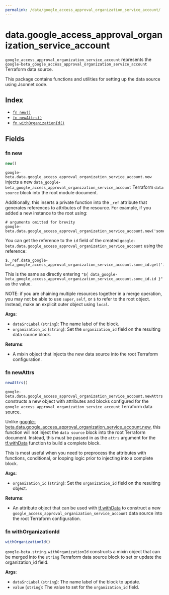 ```yaml
---
permalink: /data/google_access_approval_organization_service_account/
---
```


# data.google_access_approval_organization_service_account

`google_access_approval_organization_service_account` represents the `google-beta_google_access_approval_organization_service_account` Terraform data source.



This package contains functions and utilities for setting up the data source using Jsonnet code.


## Index

* [`fn new()`](#fn-new)
* [`fn newAttrs()`](#fn-newattrs)
* [`fn withOrganizationId()`](#fn-withorganizationid)

## Fields

### fn new

```ts
new()
```


`google-beta.data.google_access_approval_organization_service_account.new` injects a new `data_google-beta_google_access_approval_organization_service_account` Terraform `data source`
block into the root module document.

Additionally, this inserts a private function into the `_ref` attribute that generates references to attributes of the
resource. For example, if you added a new instance to the root using:

    # arguments omitted for brevity
    google-beta.data.google_access_approval_organization_service_account.new('some_id')

You can get the reference to the `id` field of the created `google-beta.data.google_access_approval_organization_service_account` using the reference:

    $._ref.data_google-beta_google_access_approval_organization_service_account.some_id.get('id')

This is the same as directly entering `"${ data_google-beta_google_access_approval_organization_service_account.some_id.id }"` as the value.

NOTE: if you are chaining multiple resources together in a merge operation, you may not be able to use `super`, `self`,
or `$` to refer to the root object. Instead, make an explicit outer object using `local`.

**Args**:
  - `dataSrcLabel` (`string`): The name label of the block.
  - `organization_id` (`string`): Set the `organization_id` field on the resulting data source block.

**Returns**:
- A mixin object that injects the new data source into the root Terraform configuration.


### fn newAttrs

```ts
newAttrs()
```


`google-beta.data.google_access_approval_organization_service_account.newAttrs` constructs a new object with attributes and blocks configured for the `google_access_approval_organization_service_account`
Terraform data source.

Unlike [google-beta.data.google_access_approval_organization_service_account.new](#fn-new), this function will not inject the `data source`
block into the root Terraform document. Instead, this must be passed in as the `attrs` argument for the
[tf.withData](https://github.com/tf-libsonnet/core/tree/main/docs#fn-withdata) function to build a complete block.

This is most useful when you need to preprocess the attributes with functions, conditional, or looping logic prior to
injecting into a complete block.

**Args**:
  - `organization_id` (`string`): Set the `organization_id` field on the resulting object.

**Returns**:
  - An attribute object that can be used with [tf.withData](https://github.com/tf-libsonnet/core/tree/main/docs#fn-withdata) to construct a new `google_access_approval_organization_service_account` data source into the root Terraform configuration.


### fn withOrganizationId

```ts
withOrganizationId()
```

`google-beta.string.withOrganizationId` constructs a mixin object that can be merged into the `string`
Terraform data source block to set or update the organization_id field.



**Args**:
  - `dataSrcLabel` (`string`): The name label of the block to update.
  - `value` (`string`): The value to set for the `organization_id` field.
